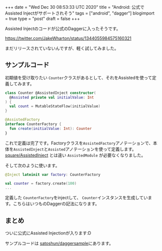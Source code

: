 +++
date = "Wed Dec 30 08:53:33 UTC 2020"
title = "Android: 公式でAssisted Injectがサポートされそう"
tags = ["android", "dagger"]
blogimport = true
type = "post"
draft = false
+++

Assisted Injectのコードが公式のDaggerに入ったそうです。

https://twitter.com/JakeWharton/status/1344055984575160321

まだリリースされていないんですが、軽く試してみました。

## サンプルコード

初期値を受け取りたい `Counter`クラスがあるとして、それをAssistedを使って定義してみます。

```kotlin
class Counter @AssistedInject constructor(
  @Assisted private val initialValue: Int
) {
  val count = MutableStateFlow(initialValue)
}

@AssistedFactory
interface CounterFactory {
  fun create(initialValue: Int): Counter
}
```

これで定義は完了です。Factoryクラスを`AssistedFactory`アノテーションで、本体を`AssistedInject`と`Assisted`アノテーションを使って定義します。
[square/AssistedInject](https://github.com/square/AssistedInject) とは違い `AssistedModule` が必要なくなりました。

そして次のように使います。

```kotlin
@Inject lateinit var factory: CounterFactory

val counter = factory.create(100)
...
```

定義した `CounterFactory`をinjectして、 `Counter`インスタンスを生成しています。こちらはいつものDaggerの記法になります。

## まとめ

ついに公式にAssisted Injectionが入ります:D

サンプルコードは [satoshun/daggersample](https://github.com/satoshun-android-example/DaggerSample/blob/master/assisted/src/main/java/com/github/satoshun/example/dagger/Counter.kt)にあります。
